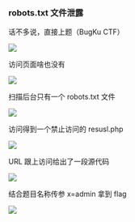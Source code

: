 ### robots.txt 文件泄露

话不多说，直接上题（BugKu CTF）

![](https://pic1.imgdb.cn/item/67b0692ed0e0a243d4ff9fe0.jpg)

访问页面啥也没有

![](https://pic1.imgdb.cn/item/67b06940d0e0a243d4ff9fe2.jpg)

扫描后台只有一个 robots.txt 文件

![](https://pic1.imgdb.cn/item/67b0695cd0e0a243d4ff9fe6.jpg)

访问得到一个禁止访问的 resusl.php

![](https://pic1.imgdb.cn/item/67b0696ed0e0a243d4ff9fe9.jpg)

URL 跟上访问给出了一段源代码

![](https://pic1.imgdb.cn/item/67b0691ed0e0a243d4ff9fdf.jpg)

结合题目名称传参 x=admin 拿到 flag

![](https://pic1.imgdb.cn/item/67b06910d0e0a243d4ff9fdc.jpg)